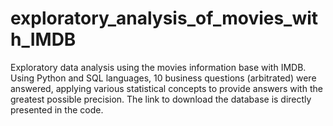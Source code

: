 # exploratory_analysis_of_movies_with_IMDB
Exploratory data analysis using the movies information base with IMDB. Using Python and SQL languages, 10 business questions (arbitrated) were answered, applying various statistical concepts to provide answers with the greatest possible precision. The link to download the database is directly presented in the code.